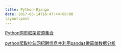 ```yaml
---
title: Python-Django
date: 2017-03-14T16:47:44+08:00
layout:post
---
```


[Python网页框架资源集合](https://www.douban.com/group/topic/90481279/)

[python爬取拉勾网招聘信息并利用pandas做简单数据分析](http://leizhu.blog.51cto.com/3758740/1859975)
